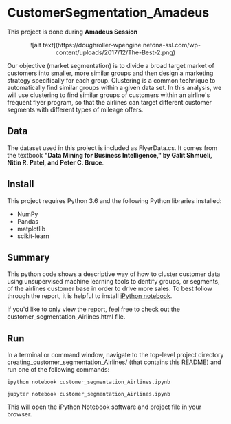 # CustomerSegmentation_Amadeus
This project is done during **Amadeus Session**

<p align="center"> ![alt text](https://doughroller-wpengine.netdna-ssl.com/wp-content/uploads/2017/12/The-Best-2.png)
   </p>

Our objective (market segmentation) is to divide a broad target market of customers into smaller, more similar groups and then design a marketing strategy specifically for each group. Clustering is a common technique to automatically find similar groups within a given data set. In this analysis, we will use clustering to find similar groups of customers within an airline's frequent flyer program, so that the airlines can target different customer segments with different types of mileage offers.


## Data

The dataset used in this project is included as FlyerData.cs. It comes from the textbook **"Data Mining for Business Intelligence," by Galit Shmueli, Nitin R. Patel, and Peter C. Bruce**.

## Install

This project requires Python 3.6 and the following Python libraries installed:

   - NumPy
   - Pandas
   - matplotlib
   - scikit-learn

## Summary

This python code shows a descriptive way of how to cluster customer data using unsupervised machine learning tools to dentify groups, or segments, of the airlines customer base in order to drive more sales. To best follow through the report, it is helpful to install [iPython notebook](http://ipython.org/notebook.html).

If you'd like to only view the report, feel free to check out the customer_segmentation_Airlines.html file.

## Run

In a terminal or command window, navigate to the top-level project directory creating_customer_segmentation_Airlines/ (that contains this README) and run one of the following commands:
```
ipython notebook customer_segmentation_Airlines.ipynb 
```
```
jupyter notebook customer_segmentation_Airlines.ipynb
```
This will open the iPython Notebook software and project file in your browser.

